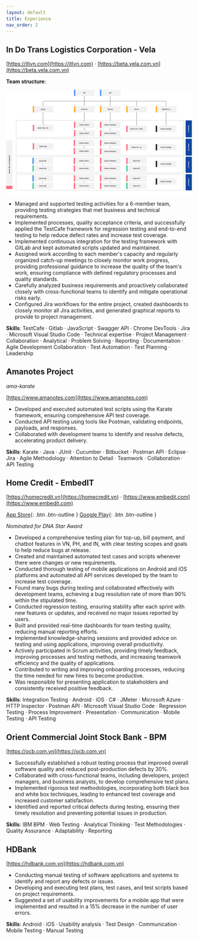 ```yaml
---
layout: default
title: Experience
nav_order: 2
---
```


## In Do Trans Logistics Corporation - Vela

[https://itlvn.com](https://itlvn.com) · [https://beta.vela.com.vn](https://beta.vela.com.vn)

**Team structure**:

![](/assets/images/vela-org.png)

- Managed and supported testing activities for a 6-member team, providing testing strategies that met business and technical requirements.
- Implemented processes, quality acceptance criteria, and successfully applied the TestCafe framework for regression testing and end-to-end testing to help reduce defect rates and increase test coverage.
- Implemented continuous integration for the testing framework with GitLab and kept automated scripts updated and maintained.
- Assigned work according to each member's capacity and regularly organized catch-up meetings to closely monitor work progress, providing professional guidance to increase the quality of the team's work, ensuring compliance with defined regulatory processes and quality standards.
- Carefully analyzed business requirements and proactively collaborated closely with cross-functional teams to identify and mitigate operational risks early.
- Configured Jira workflows for the entire project, created dashboards to closely monitor all Jira activities, and generated graphical reports to provide to project management.

**Skills**: TestCafe · Gitlab · JavaScript · Swagger API · Chrome DevTools · Jira · Microsoft Visual Studio Code · Technical expertise · Project Management · Collaboration · Analytical · Problem Solving · Reporting · Documentation · Agile Development Collaboration · Test Automation · Test Planning · Leadership

## Amanotes Project

*ama-karate*

[https://www.amanotes.com](https://www.amanotes.com)

- Developed and executed automated test scripts using the Karate framework, ensuring comprehensive API test coverage.
- Conducted API testing using tools like Postman, validating endpoints, payloads, and responses.
- Collaborated with development teams to identify and resolve defects, accelerating product delivery.

**Skills**: Karate · Java · JUnit · Cucumber · Bitbucket · Postman API · Eclipse · Jira · Agile Methodology · Attention to Detail · Teamwork · Collaboration · API Testing

## Home Credit - EmbedIT

[https://homecredit.vn](https://homecredit.vn) · [https://www.embedit.com](https://www.embedit.com)

[App Store](https://apps.apple.com/vn/app/home-credit-t%C3%A0i-ch%C3%ADnh-s%E1%BB%91/id1553761073){: .btn .btn-outline }
[Google Play](https://play.google.com/store/apps/details?id=vn.homecredit.capp&hl=en_US){: .btn .btn-outline }

*Nominated for DNA Star Award*

- Developed a comprehensive testing plan for top-up, bill payment, and chatbot features in VN, PH, and IN, with clear testing scopes and goals to help reduce bugs at release.
- Created and maintained automated test cases and scripts whenever there were changes or new requirements.
- Conducted thorough testing of mobile applications on Android and iOS platforms and automated all API services developed by the team to increase test coverage.
- Found many bugs during testing and collaborated effectively with development teams, achieving a bug resolution rate of more than 90% within the stipulated time.
- Conducted regression testing, ensuring stability after each sprint with new features or updates, and received no major issues reported by users.
- Built and provided real-time dashboards for team testing quality, reducing manual reporting efforts.
- Implemented knowledge-sharing sessions and provided advice on testing and using applications, improving overall productivity.
- Actively participated in Scrum activities, providing timely feedback, improving processes and testing methods, and increasing teamwork efficiency and the quality of applications.
- Contributed to writing and improving onboarding processes, reducing the time needed for new hires to become productive.
- Was responsible for presenting application to stakeholders and consistently received positive feedback.

**Skills**: Integration Testing · Android · iOS · C# · JMeter · Microsoft Azure · HTTP Inspector · Postman API · Microsoft Visual Studio Code · Regression Testing · Process Improvement · Presentation · Communication · Mobile Testing · API Testing

## Orient Commercial Joint Stock Bank - BPM

[https://ocb.com.vn](https://ocb.com.vn)

- Successfully established a robust testing process that improved overall software quality and reduced post-production defects by 30%.
- Collaborated with cross-functional teams, including developers, project managers, and business analysts, to develop comprehensive test plans.
- Implemented rigorous test methodologies, incorporating both black box and white box techniques, leading to enhanced test coverage and increased customer satisfaction.
- Identified and reported critical defects during testing, ensuring their timely resolution and preventing potential issues in production.

**Skills**: IBM BPM · Web Testing · Analytical Thinking · Test Methodologies · Quality Assurance · Adaptability · Reporting

## HDBank

[https://hdbank.com.vn](https://hdbank.com.vn)

- Conducting manual testing of software applications and systems to identify and report any defects or issues.
- Developing and executing test plans, test cases, and test scripts based on project requirements.
- Suggested a set of usability improvements for a mobile app that were implemented and resulted in a 15% decrease in the number of user errors.

**Skills**: Android · iOS · Usability analysis · Test Design · Communication · Mobile Testing · Manual Testing
